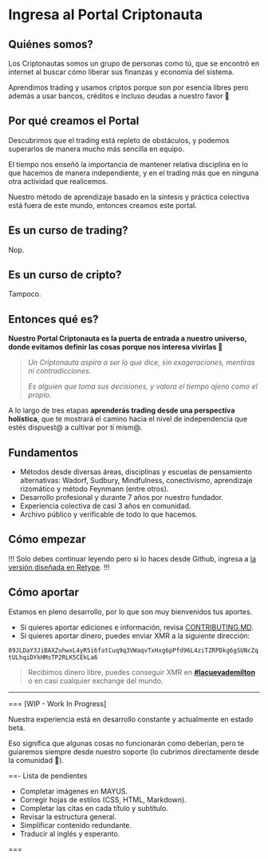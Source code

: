 # Ingresa al Portal Criptonauta

## Quiénes somos?

Los Criptonautas somos un grupo de personas como tú, que se encontró en internet al buscar cómo liberar sus finanzas y economía del sistema.

Aprendimos trading y usamos criptos porque son por esencia libres pero además a usar bancos, créditos e incluso deudas a nuestro favor 🙂

## Por qué creamos el Portal

Descubrimos que el trading está repleto de obstáculos, y podemos superarlos de manera mucho más sencilla en equipo.

El tiempo nos enseñó la importancia de mantener relativa disciplina en lo que hacemos de manera independiente, y en el trading más que en ninguna otra actividad que realicemos.

Nuestro método de aprendizaje basado en la síntesis y práctica colectiva está fuera de este mundo, entonces creamos este portal.

## Es un curso de trading?

Nop.

## Es un curso de cripto?

Tampoco.

## Entonces qué es?

**Nuestro Portal Criptonauta es la puerta de entrada a nuestro universo, donde evitamos definir las cosas porque nos interesa vivirlas 🚀**

> _Un Criptonauta aspira a ser lo que dice, sin exageraciones, mentiras ni contradicciones._
> 
> _Es alguien que toma sus decisiones, y valora el tiempo ajeno como el propio._

A lo largo de tres etapas **aprenderás trading desde una perspectiva holística**, que te mostrará el camino hacia el nivel de independencia que estés dispuest@ a cultivar por tí mism@.

## Fundamentos

* Métodos desde diversas áreas, disciplinas y escuelas de pensamiento alternativas: Wadorf, Sudbury, Mindfulness, conectivismo, aprendizaje rizomático y método Feynmann (entre otros).
* Desarrollo profesional y durante 7 años por nuestro fundador.
* Experiencia colectiva de casi 3 años en comunidad.
* Archivo público y verificable de todo lo que hacemos.

## Cómo empezar

!!!
Solo debes continuar leyendo pero si lo haces desde Github, ingresa a [la versión diseñada en Retype](https://trading.criptonautas.co).
!!!

## Cómo aportar

Estamos en pleno desarrollo, por lo que son muy bienvenidos tus aportes.

* Si quieres aportar ediciones e información, revisa [CONTRIBUTING.MD](CONTRIBUTING.md).
* Si quieres aportar dinero, puedes enviar XMR a la siguiente dirección:

``89JLDaY3JiBAXZuhwxL4yR5i6fatCuq9q3VWaqvTxHxg6pPfd96L4ziTZRPDkg6gSUNcZqtULhqiDYkHMsTP2RLK5CEkLa6``

> Recibimos dinero libre, puedes conseguir XMR en **[#lacuevademilton](https://discord.criptonautas.co)** o en casi cualquier exchange del mundo.

---

=== [WIP - Work In Progress]

Nuestra experiencia está en desarrollo constante y actualmente en estado beta.

Eso significa que algunas cosas no funcionarán como deberían, pero te guiaremos siempre desde nuestro soporte (lo cubrimos directamente desde la comunidad 🧡).

==- Lista de pendientes

* Completar imágenes en MAYUS.
* Corregir hojas de estilos (CSS, HTML, Markdown).
* Completar las citas en cada título y subtítulo.
* Revisar la estructura general.
* Simplificar contenido redundante.
* Traducir al inglés y esperanto.

===
